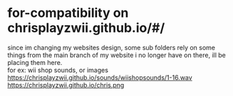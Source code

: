 # for-compatibility on chrisplayzwii.github.io/#/

since im changing my websites design, some sub folders rely on some things from the main branch of my website i no longer have on there, ill be placing them here.
<br>
for ex:
wii shop sounds, or images
<br>
https://chrisplayzwii.github.io/sounds/wiishopsounds/1-16.wav
<br>
https://chrisplayzwii.github.io/chris.png
